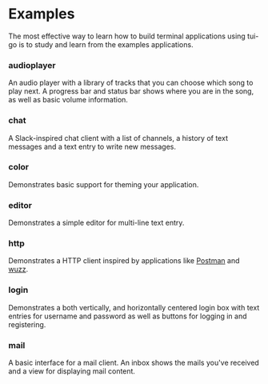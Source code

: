 # Examples

The most effective way to learn how to build terminal applications using tui-go is to study and learn from the examples applications.

### audioplayer

An audio player with a library of tracks that you can choose which song to play next. A progress bar and status bar shows where you are in the song, as well as basic volume information.

### chat

A Slack-inspired chat client with a list of channels, a history of text messages and a text entry to write new messages.

### color

Demonstrates basic support for theming your application.

### editor

Demonstrates a simple editor for multi-line text entry.

### http

Demonstrates a HTTP client inspired by applications like [Postman](https://chrome.google.com/webstore/detail/postman/fhbjgbiflinjbdggehcddcbncdddomop) and [wuzz](https://github.com/asciimoo/wuzz).

### login

Demonstrates a both vertically, and horizontally centered login box with text entries for username and password as well as buttons for logging in and registering.

### mail

A basic interface for a mail client. An inbox shows the mails you've received and a view for displaying mail content.

